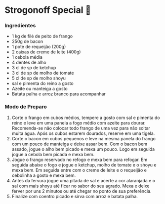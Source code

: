 # Strogonoff Special :chicken:

### Ingredientes

- 1 kg de filé de peito de frango
- 250g de bacon
- 1 pote de requeijão (200g)
- 2 caixas de creme de leite (400g)
- 1 cebola média
- 4 dentes de alho
- 3 cl de sp de ketchup
- 3 cl de sp de molho de tomate
- 5 cl de sp de molho shoyu
- sal e pimenta do reino a gosto
- Azeite ou manteiga a gosto
- Batata palha e arroz branco para acompanhar

### Modo de Preparo

1. Corte o frango em cubos médios, tempere a gosto com sal e pimenta do reino e leve em uma panela a fogo médio com azeite para dourar. Recomenda-se não colocar todo frango de uma vez para não soltar muita água. Após os cubos estarem dourados, reserve em uma tigela.
2. Corte o bacon em cubos pequenos e leve na mesma panela do frango com um pouco de manteiga e deixe assar bem. Com o bacon bem assado, jogue o alho bem picado e mexa um pouco. Logo em seguida jogue a cebola bem picada e mexa bem.
3. Jogue o frango reservado no refogo e mexa bem para refogar. Em seguida abaixe o fogo e jogue o ketchup, molho de tomate e o shoyu e mexa bem. Em seguida entre com o creme de leite e o requeijão e cebolinha a gosto e mexa bem.
4. Antes da fervura jogue uma pitada de sal e acerte a cor alaranjada e o sal com mais shoyu até ficar no sabor do seu agrado. Mexa e deixe ferver por uns 2 minutos ou até chegar no ponto de sua preferência.
5. Finalize com coentro picado e sirva com arroz e batata palha.